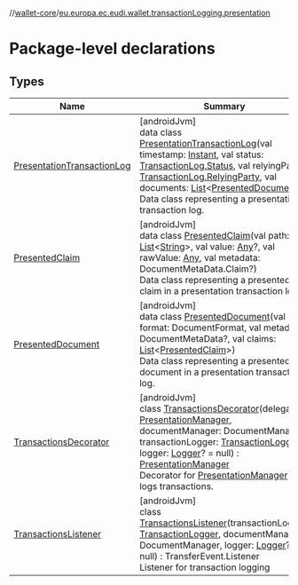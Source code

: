 //[wallet-core](../../index.md)/[eu.europa.ec.eudi.wallet.transactionLogging.presentation](index.md)

# Package-level declarations

## Types

| Name | Summary |
|---|---|
| [PresentationTransactionLog](-presentation-transaction-log/index.md) | [androidJvm]<br>data class [PresentationTransactionLog](-presentation-transaction-log/index.md)(val timestamp: [Instant](https://developer.android.com/reference/kotlin/java/time/Instant.html), val status: [TransactionLog.Status](../eu.europa.ec.eudi.wallet.transactionLogging/-transaction-log/-status/index.md), val relyingParty: [TransactionLog.RelyingParty](../eu.europa.ec.eudi.wallet.transactionLogging/-transaction-log/-relying-party/index.md), val documents: [List](https://kotlinlang.org/api/latest/jvm/stdlib/kotlin-stdlib/kotlin.collections/-list/index.html)&lt;[PresentedDocument](-presented-document/index.md)&gt;)<br>Data class representing a presentation transaction log. |
| [PresentedClaim](-presented-claim/index.md) | [androidJvm]<br>data class [PresentedClaim](-presented-claim/index.md)(val path: [List](https://kotlinlang.org/api/latest/jvm/stdlib/kotlin-stdlib/kotlin.collections/-list/index.html)&lt;[String](https://kotlinlang.org/api/latest/jvm/stdlib/kotlin-stdlib/kotlin/-string/index.html)&gt;, val value: [Any](https://kotlinlang.org/api/latest/jvm/stdlib/kotlin-stdlib/kotlin/-any/index.html)?, val rawValue: [Any](https://kotlinlang.org/api/latest/jvm/stdlib/kotlin-stdlib/kotlin/-any/index.html), val metadata: DocumentMetaData.Claim?)<br>Data class representing a presented claim in a presentation transaction log. |
| [PresentedDocument](-presented-document/index.md) | [androidJvm]<br>data class [PresentedDocument](-presented-document/index.md)(val format: DocumentFormat, val metadata: DocumentMetaData?, val claims: [List](https://kotlinlang.org/api/latest/jvm/stdlib/kotlin-stdlib/kotlin.collections/-list/index.html)&lt;[PresentedClaim](-presented-claim/index.md)&gt;)<br>Data class representing a presented document in a presentation transaction log. |
| [TransactionsDecorator](-transactions-decorator/index.md) | [androidJvm]<br>class [TransactionsDecorator](-transactions-decorator/index.md)(delegate: [PresentationManager](../eu.europa.ec.eudi.wallet.presentation/-presentation-manager/index.md), documentManager: DocumentManager, transactionLogger: [TransactionLogger](../eu.europa.ec.eudi.wallet.transactionLogging/-transaction-logger/index.md), logger: [Logger](../eu.europa.ec.eudi.wallet.logging/-logger/index.md)? = null) : [PresentationManager](../eu.europa.ec.eudi.wallet.presentation/-presentation-manager/index.md)<br>Decorator for [PresentationManager](../eu.europa.ec.eudi.wallet.presentation/-presentation-manager/index.md) that logs transactions. |
| [TransactionsListener](-transactions-listener/index.md) | [androidJvm]<br>class [TransactionsListener](-transactions-listener/index.md)(transactionLogger: [TransactionLogger](../eu.europa.ec.eudi.wallet.transactionLogging/-transaction-logger/index.md), documentManager: DocumentManager, logger: [Logger](../eu.europa.ec.eudi.wallet.logging/-logger/index.md)? = null) : TransferEvent.Listener<br>Listener for transaction logging |
